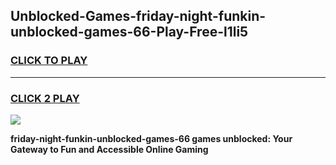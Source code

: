 
## Unblocked-Games-friday-night-funkin-unblocked-games-66-Play-Free-l1li5
<h3>
<a href="https://premium76.site?title=friday-night-funkin-unblocked-games-66&ref=10A">CLICK TO PLAY</a></h3>
<hr>

<h3>
<a href="https://premium76.site?title=friday-night-funkin-unblocked-games-66&ref=10A">CLICK 2 PLAY</a>
  
</h3>

<a href="https://premium76.site?title=friday-night-funkin-unblocked-games-66&ref=10A"><img src="https://clearcache.store/games.png"></a>


**friday-night-funkin-unblocked-games-66 games unblocked: Your Gateway to Fun and Accessible Online Gaming**
